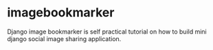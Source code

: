 # imagebookmarker
Django image bookmarker is self practical tutorial on how to build mini django social image sharing application.
